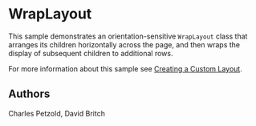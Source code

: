 WrapLayout
==========

This sample demonstrates an orientation-sensitive `WrapLayout` class that arranges its children horizontally across the page, and then wraps the display of subsequent children to additional rows.

For more information about this sample see [Creating a Custom Layout](https://developer.xamarin.com/guides/xamarin-forms/user-interface/layouts/custom/).

Authors
-------

Charles Petzold, David Britch
